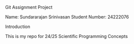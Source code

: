 Git Assignment Project

Name: Sundararajan Srinivasan
Student Number: 24222076

Introduction

This is my repo for 24/25 Scientific Programming Concepts
